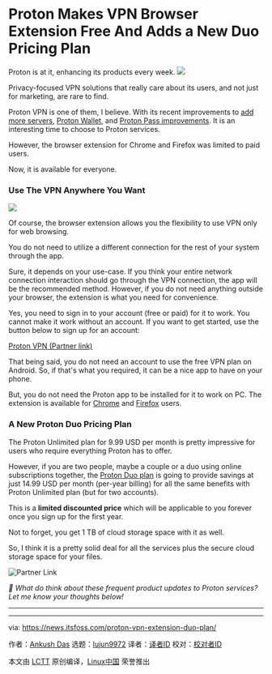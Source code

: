 [#]: subject: "Proton Makes VPN Browser Extension Free And Adds a New Duo Pricing Plan"
[#]: via: "https://news.itsfoss.com/proton-vpn-extension-duo-plan/"
[#]: author: "Ankush Das https://news.itsfoss.com/author/ankush/"
[#]: collector: "lujun9972/lctt-scripts-1705972010"
[#]: translator: " "
[#]: reviewer: " "
[#]: publisher: " "
[#]: url: " "

Proton Makes VPN Browser Extension Free And Adds a New Duo Pricing Plan
======
Proton is at it, enhancing its products every week.
[![][1]][2]

Privacy-focused VPN solutions that really care about its users, and not just for marketing, are rare to find.

Proton VPN is one of them, I believe. With its recent improvements to [add more servers][3], [Proton Wallet][4], and [Proton Pass improvements][5]. It is an interesting time to choose to Proton services.

However, the browser extension for Chrome and Firefox was limited to paid users.

Now, it is available for everyone.

### Use The VPN Anywhere You Want

![][6]

Of course, the browser extension allows you the flexibility to use VPN only for web browsing.

You do not need to utilize a different connection for the rest of your system through the app.

Sure, it depends on your use-case. If you think your entire network connection interaction should go through the VPN connection, the app will be the recommended method. However, if you do not need anything outside your browser, the extension is what you need for convenience.

Yes, you need to sign in to your account (free or paid) for it to work. You cannot make it work without an account. If you want to get started, use the button below to sign up for an account:

[Proton VPN (Partner link)][7]

That being said, you do not need an account to use the free VPN plan on Android. So, if that's what you required, it can be a nice app to have on your phone.

But, you do not need the Proton app to be installed for it to work on PC. The extension is available for [Chrome][8] and [Firefox][9] users.

### A New Proton Duo Pricing Plan

The Proton Unlimited plan for 9.99 USD per month is pretty impressive for users who require everything Proton has to offer.

However, if you are two people, maybe a couple or a duo using online subscriptions together, the [Proton Duo plan][10] is going to provide savings at just 14.99 USD per month (per-year billing) for all the same benefits with Proton Unlimited plan (but for two accounts).

This is a **limited discounted price** which will be applicable to you forever once you sign up for the first year.

Not to forget, you get 1 TB of cloud storage space with it as well.

So, I think it is a pretty solid deal for all the services plus the secure cloud storage space for your files.

![Partner Link][11]

_💬 What do think about these frequent product updates to Proton services? Let me know your thoughts below!_

* * *

--------------------------------------------------------------------------------

via: https://news.itsfoss.com/proton-vpn-extension-duo-plan/

作者：[Ankush Das][a]
选题：[lujun9972][b]
译者：[译者ID](https://github.com/译者ID)
校对：[校对者ID](https://github.com/校对者ID)

本文由 [LCTT](https://github.com/LCTT/TranslateProject) 原创编译，[Linux中国](https://linux.cn/) 荣誉推出

[a]: https://news.itsfoss.com/author/ankush/
[b]: https://github.com/lujun9972
[1]: https://news.itsfoss.com/assets/images/pikapods-banner-v3.webp
[2]: https://www.pikapods.com/?utm_campaign=banner-2024-05&utm_source=itsfoss
[3]: https://news.itsfoss.com/proton-vpn-servers-discreet-icon/
[4]: https://news.itsfoss.com/proton-wallet-bitcoin/
[5]: https://news.itsfoss.com/proton-pass-identities/
[6]: https://news.itsfoss.com/content/images/2024/08/protonvpn-extension.png
[7]: https://go.getproton.me/aff_c?offer_id=10&aff_id=1173
[8]: https://protonvpn.com/download-chrome-extension
[9]: https://protonvpn.com/download-firefox-extension
[10]: https://account.proton.me/signup?plan=duo2024&billing=12&currency=EUR
[11]: https://static.ghost.org/v5.0.0/images/link-icon.svg
